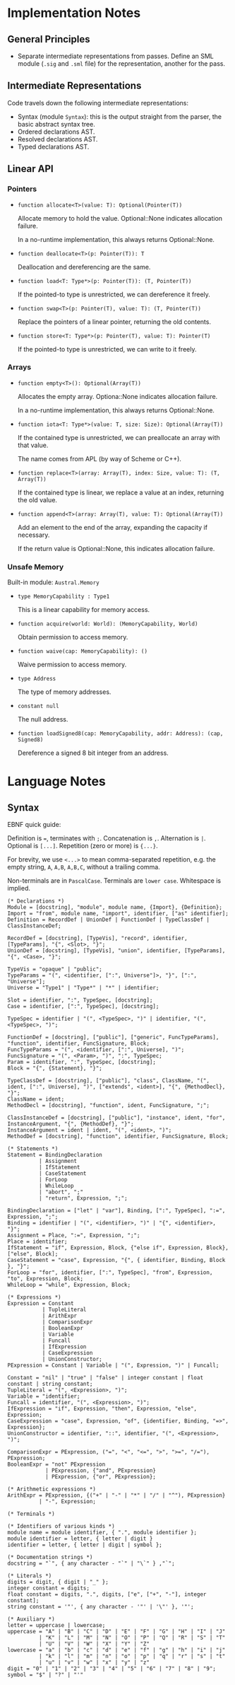 # Implementation Notes

## General Principles

- Separate intermediate representations from passes. Define an SML module
  (`.sig` and `.sml` file) for the representation, another for the pass.

## Intermediate Representations

Code travels down the following intermediate representations:

- Syntax (module `Syntax`): this is the output straight from the parser, the basic abstract
  syntax tree.
- Ordered declarations AST.
- Resolved declarations AST.
- Typed declarations AST.

## Linear API

### Pointers

- `function allocate<T>(value: T): Optional(Pointer(T))`

  Allocate memory to hold the value. Optional::None indicates allocation failure.

  In a no-runtime implementation, this always returns Optional::None.

- `function deallocate<T>(p: Pointer(T)): T`

  Deallocation and dereferencing are the same.

- `function load<T: Type*>(p: Pointer(T)): (T, Pointer(T))`

  If the pointed-to type is unrestricted, we can dereference it freely.

- `function swap<T>(p: Pointer(T), value: T): (T, Pointer(T))`

  Replace the pointers of a linear pointer, returning the old contents.

- `function store<T: Type*>(p: Pointer(T), value: T): Pointer(T)`

  If the pointed-to type is unrestricted, we can write to it freely.

### Arrays

- `function empty<T>(): Optional(Array(T))`

  Allocates the empty array. Optiona::None indicates allocation failure.

  In a no-runtime implementation, this always returns Optional::None.

- `function iota<T: Type*>(value: T, size: Size): Optional(Array(T))`

  If the contained type is unrestricted, we can preallocate an array with that value.

  The name comes from APL (by way of Scheme or C++).

- `function replace<T>(array: Array(T), index: Size, value: T): (T, Array(T))`

  If the contained type is linear, we replace a value at an index, returning the old value.

- `function append<T>(array: Array(T), value: T): Optional(Array(T))`

  Add an element to the end of the array, expanding the capacity if necessary.

  If the return value is Optional::None, this indicates allocation failure.

### Unsafe Memory

Built-in module: `Austral.Memory`

- `type MemoryCapability : Type1`

  This is a linear capability for memory access.

- `function acquire(world: World): (MemoryCapability, World)`

  Obtain permission to access memory.

- `function waive(cap: MemoryCapability): ()`

  Waive permission to access memory.

- `type Address`

  The type of memory addresses.

- `constant null`

  The null address.

- `function loadSigned8(cap: MemoryCapability, addr: Address): (cap, Signed8)`

  Dereference a signed 8 bit integer from an address.

# Language Notes

## Syntax

EBNF quick guide:

Definition is `=`, terminates with `;`. Concatenation is `,`. Alternation is
`|`. Optional is `[...]`. Repetition (zero or more) is `{...}`.

For brevity, we use `<...>` to mean comma-separated repetition, e.g. the empty
string, `A`, `A,B`, `A,B,C`, without a trailing comma.

Non-terminals are in `PascalCase`. Terminals are `lower case`. Whitespace is
implied.

```
(* Declarations *)
Module = [docstring], "module", module name, {Import}, {Definition};
Import = "from", module name, "import", identifier, ["as" identifier];
Definition = RecordDef | UnionDef | FunctionDef | TypeClassDef | ClassInstanceDef;

RecordDef = [docstring], [TypeVis], "record", identifier, [TypeParams], "{", <Slot>, "}";
UnionDef = [docstring], [TypeVis], "union", identifier, [TypeParams], "{", <Case>, "}";

TypeVis = "opaque" | "public";
TypeParams = "(", <identifier, [":", Universe"]>, "}", [":", "Universe"];
Universe = "Type1" | "Type*" | "*" | identifier;

Slot = identifier, ":", TypeSpec, [docstring];
Case = identifier, [":", TypeSpec], [docstring];

TypeSpec = identifier | "(", <TypeSpec>, ")" | identifier, "(", <TypeSpec>, ")";

FunctionDef = [docstring], ["public"], ["generic", FuncTypeParams], "function", identifier, FuncSignature, Block;
FuncTypeParams = "(", <identifier, [":", Universe], ")";
FuncSignature = "(", <Param>, ")", ":", TypeSpec;
Param = identifier, ":", TypeSpec, [docstring];
Block = "{", {Statement}, "}";

TypeClassDef = [docstring], ["public"], "class", ClassName, "(", ident, [":", Universe], ")", ["extends", <ident>], "{", {MethodDecl}, "}";
ClassName = ident;
MethodDecl = [docstring], "function", ident, FuncSignature, ";";

ClassInstanceDef = [docstring], ["public"], "instance", ident, "for", InstanceArgument, "{", {MethodDef}, "}";
InstanceArgument = ident | ident, "(", <ident>, ")";
MethodDef = [docstring], "function", identifier, FuncSignature, Block;

(* Statements *)
Statement = BindingDeclaration
          | Assignment
          | IfStatement
          | CaseStatement
          | ForLoop
          | WhileLoop
          | "abort", ";"
          | "return", Expression, ";";

BindingDeclaration = ["let" | "var"], Binding, [":", TypeSpec], ":=", Expression, ";";
Binding = identifier | "(", <identifier>, ")" | "{", <identifier>, "}";
Assignment = Place, ":=", Expression, ";";
Place = identifier;
IfStatement = "if", Expression, Block, {"else if", Expression, Block}, ["else", Block];
CaseStatement = "case", Expression, "{", { identifier, Binding, Block }, "}";
ForLoop = "for", identifier, [":", TypeSpec], "from", Expression, "to", Expression, Block;
WhileLoop = "while", Expression, Block;

(* Expressions *)
Expression = Constant
           | TupleLiteral
           | ArithExpr
           | ComparisonExpr
           | BooleanExpr
           | Variable
           | Funcall
           | IfExpression
           | CaseExpression
           | UnionConstructor;
PExpression = Constant | Variable | "(", Expression, ")" | Funcall;

Constant = "nil" | "true" | "false" | integer constant | float constant | string constant;
TupleLiteral = "(", <Expression>, ")";
Variable = "identifier;
Funcall = identifier, "(", <Expression>, ")";
IfExpression = "if", Expression, "then", Expression, "else", Expression;
CaseExpression = "case", Expression, "of", {identifier, Binding, "=>", Expression};
UnionConstructor = identifier, "::", identifier, "(", <Expression>, ")";

ComparisonExpr = PExpression, ("=", "<", "<=", ">", ">=", "/="), PExpression;
BooleanExpr = "not" PExpression
            | PExpression, {"and", PExpression}
            | PExpression, {"or", PExpression};

(* Arithmetic expressions *)
ArithExpr = PExpression, {("+" | "-" | "*" | "/" | "^"), PExpression}
          | "-", Expression;

(* Terminals *)

(* Identifiers of various kinds *)
module name = module identifier, { ".", module identifier };
module identifier = letter, { letter | digit }
identifier = letter, { letter | digit | symbol };

(* Documentation strings *)
docstring = "`", { any character - "`" | "\`" } ,"`";

(* Literals *)
digits = digit, { digit | "_" };
integer constant = digits;
float constant = digits, ".", digits, ["e", ["+", "-"], integer constant];
string constant = '"', { any character - '"' | '\"' }, '"';

(* Auxiliary *)
letter = uppercase | lowercase;
uppercase = "A" | "B" | "C" | "D" | "E" | "F" | "G" | "H" | "I" | "J"
          | "K" | "L" | "M" | "N" | "O" | "P" | "Q" | "R" | "S" | "T"
          | "U" | "V" | "W" | "X" | "Y" | "Z"
lowercase = "a" | "b" | "c" | "d" | "e" | "f" | "g" | "h" | "i" | "j"
          | "k" | "l" | "m" | "n" | "o" | "p" | "q" | "r" | "s" | "t"
          | "u" | "v" | "w" | "x" | "y" | "z"
digit = "0" | "1" | "2" | "3" | "4" | "5" | "6" | "7" | "8" | "9";
symbol = "$" | "?" | "'"
```
